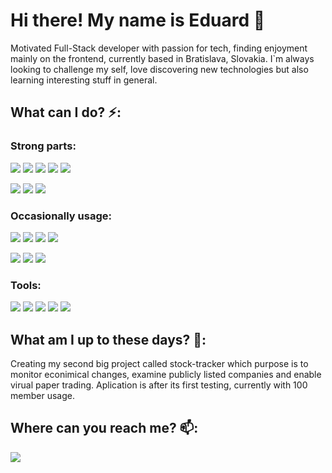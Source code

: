 # Hi there! My name is Eduard 👋

Motivated Full-Stack developer with passion for tech, finding enjoyment mainly on the frontend, currently based in Bratislava, Slovakia. I`m always looking to challenge my self, love discovering new technologies but also learning interesting stuff in general.

## What can I do? ⚡:

### Strong parts:
<img src="https://img.shields.io/badge/Angular-DD0031?style=for-the-badge&logo=angular&logoColor=white" /> <img src="https://img.shields.io/badge/rxjs-%23B7178C.svg?style=for-the-badge&logo=reactivex&logoColor=white" /> <img src="https://img.shields.io/badge/TypeScript-007ACC?style=for-the-badge&logo=typescript&logoColor=white" /> <img src="https://img.shields.io/badge/nestjs-%23E0234E.svg?style=for-the-badge&logo=nestjs&logoColor=white" />
<img src="https://img.shields.io/badge/Apollo%20GraphQL-311C87?&style=for-the-badge&logo=Apollo%20GraphQL&logoColor=white" />  

<img src="https://img.shields.io/badge/Redux-593D88?style=for-the-badge&logo=redux&logoColor=white" /> <img src="https://img.shields.io/badge/Tailwind_CSS-38B2AC?style=for-the-badge&logo=tailwind-css&logoColor=white" />   <img src="https://img.shields.io/badge/firebase-ffca28?style=for-the-badge&logo=firebase&logoColor=black" />

### Occasionally usage:
<img src="https://img.shields.io/badge/Ionic-3880FF?style=for-the-badge&logo=ionic&logoColor=white" /> <img src="https://img.shields.io/badge/Node.js-339933?style=for-the-badge&logo=nodedotjs&logoColor=white" /> <img src="https://img.shields.io/badge/Python-FFD43B?style=for-the-badge&logo=python&logoColor=darkgreen" /> <img src="https://img.shields.io/badge/JavaScript-F7DF1E?style=for-the-badge&logo=javascript&logoColor=black" /> 

<img src="https://img.shields.io/badge/Express.js-000000?style=for-the-badge&logo=express&logoColor=white" />  <img src="https://img.shields.io/badge/PostgreSQL-316192?style=for-the-badge&logo=postgresql&logoColor=white" /> <img src="https://img.shields.io/badge/MongoDB-4EA94B?style=for-the-badge&logo=mongodb&logoColor=white" />

### Tools:
 <img src="	https://img.shields.io/badge/Insomnia-5849be?style=for-the-badge&logo=Insomnia&logoColor=white" /> <img src="https://img.shields.io/badge/GraphQl-E10098?style=for-the-badge&logo=graphql&logoColor=white" />  <img src="https://img.shields.io/badge/Material%20UI-007FFF?style=for-the-badge&logo=mui&logoColor=white" />  <img src="https://img.shields.io/badge/eslint-3A33D1?style=for-the-badge&logo=eslint&logoColor=white" /> <img src="https://img.shields.io/badge/prettier-1A2C34?style=for-the-badge&logo=prettier&logoColor=F7BA3E" />


## What am I up to these days? 🔭:

Creating my second big project called stock-tracker which purpose is to monitor econimical changes, examine publicly listed companies and enable virual paper trading. Aplication is after its first testing, currently with 100 member usage.

## Where can you reach me? 📫:
<a href="https://www.linkedin.com/in/eduard-krivanek-714760148/">  <img src="https://img.shields.io/badge/LinkedIn-0077B5?style=for-the-badge&logo=linkedin&logoColor=white" />
</a>


